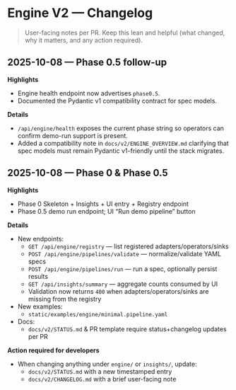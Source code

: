 # Engine V2 — Changelog

> User-facing notes per PR. Keep this lean and helpful (what changed, why it matters, and any action required).

## 2025-10-08 — Phase 0.5 follow-up

**Highlights**
- Engine health endpoint now advertises `phase0.5`.
- Documented the Pydantic v1 compatibility contract for spec models.

**Details**
- `/api/engine/health` exposes the current phase string so operators can confirm demo-run support is present.
- Added a compatibility note in `docs/v2/ENGINE_OVERVIEW.md` clarifying that spec models must remain Pydantic v1-friendly until the stack migrates.

## 2025-10-08 — Phase 0 & Phase 0.5

**Highlights**
- Phase 0 Skeleton + Insights + UI entry + Registry endpoint
- Phase 0.5 demo run endpoint; UI “Run demo pipeline” button

**Details**
- New endpoints:
  - `GET /api/engine/registry` — list registered adapters/operators/sinks
  - `POST /api/engine/pipelines/validate` — normalize/validate YAML specs
  - `POST /api/engine/pipelines/run` — run a spec, optionally persist results
  - `GET /api/insights/summary` — aggregate counts consumed by UI
  - Validation now returns `400` when adapters/operators/sinks are missing from the registry
- New examples:
  - `static/examples/engine/minimal.pipeline.yaml`
- Docs:
  - `docs/v2/STATUS.md` & PR template require status+changelog updates per PR

**Action required for developers**
- When changing anything under `engine/` or `insights/`, update:
  - `docs/v2/STATUS.md` with a new timestamped entry
  - `docs/v2/CHANGELOG.md` with a brief user-facing note
